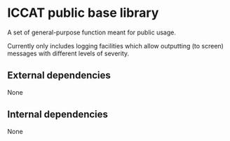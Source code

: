 # ICCAT public base library

A set of general-purpose function meant for public usage.

Currently only includes logging facilities which allow outputting (to screen) messages with different levels of severity.

## External dependencies
None

## Internal dependencies
None
